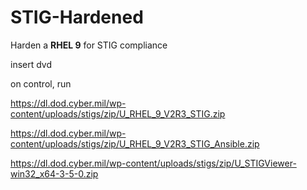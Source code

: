 # STIG-Hardened

Harden a **RHEL 9** for STIG compliance

insert dvd

on control, run 







https://dl.dod.cyber.mil/wp-content/uploads/stigs/zip/U_RHEL_9_V2R3_STIG.zip

https://dl.dod.cyber.mil/wp-content/uploads/stigs/zip/U_RHEL_9_V2R3_STIG_Ansible.zip

https://dl.dod.cyber.mil/wp-content/uploads/stigs/zip/U_STIGViewer-win32_x64-3-5-0.zip
